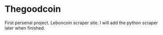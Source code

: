 # Thegoodcoin
First persenal project.
Leboncoin scraper site.
I will add the python scraper later when finished.
